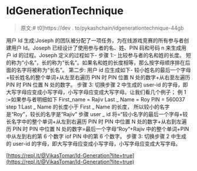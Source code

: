 # IdGenerationTechnique

> 原文:# t0]https://dev . to/pykashchain/idgenerationtechnique-44gb

用户 Id 生成:Joseph 的团队被分配了一项任务，为在线游戏竞赛的所有参与者创建用户 Id。Joseph 已经设计了使用参与者的名、姓、PIN 码和号码 n 来生成用户 id 的过程。Joseph 定义的过程如下-
步骤 1:-
比较参与者的名和姓的长度。
短的称为“小名”，长的称为“长名”。如果名和姓的长度相等，那么按字母顺序排在后面的名字将被称为“长名”。
第二步:
用户 id 应生成如下-
较小姓名的最后一个字母+较长姓名的整个单词+从左至右遍历 PIN 时 PIN 位置 N 处的数字+从右至左遍历 PIN 时 PIN 位置 N 处的数字。
步骤 3:
切换步骤 2 中生成的 user-id 的字母，即大写字母应变成小写字母，小写字母应变成大写字母。让我们看几个例子；
例 1 :=如果参与者明细如下
First_name = Rajiv
Last _ Name = Roy
PIN = 560037
step 1:Last _ Name 的长度小于 First _ Name 的长度， 所以较小的名字是“Roy”，较长的名字是“Rajiv”
步骤 user _ id 将=“较小名字的最后一个字母+较长名字中的整个单词+从左到右遍历 PIN 时 PIN 中位置 N 处的数字+从右到左遍历 PIN 时 PIN 中位置 N 处的数字=最后一个字母“Roy”+Rajiv 中的整个单词+PIN 中从左到右的第 6 个数字 iof PIN 中的第 6 个数字。
步骤 3:
切换步骤 2 中生成的 user-id 的字母，即大写字母应变成小写字母，小写字母应变成大写字母。

[https://repl.it/@VikasTomar/Id-Generation?lite=true](https://repl.it/@VikasTomar/Id-Generation?lite=true)